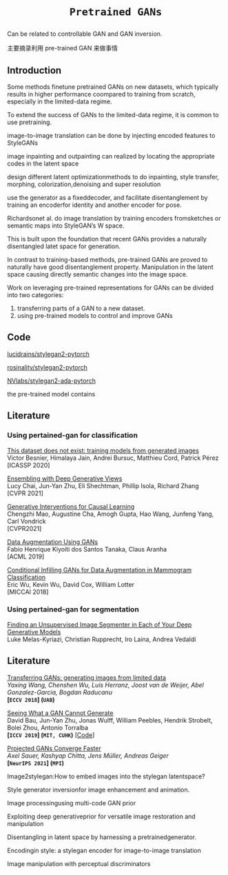 # <p align=center>`Pretrained GANs`</p>

Can be related to controllable GAN and GAN inversion.

主要摘录利用 pre-trained GAN 来做事情

## Introduction

Some methods finetune pretrained GANs on new datasets, which typically results in higher performance coompared to training from scratch, especially in the limited-data regime.

To extend the success of GANs to the limited-data regime, it is common to use pretraining.



image-to-image translation can be done by injecting encoded features to StyleGANs

image inpainting and outpainting can realized by locating the appropriate codes in the latent space



design different latent optimizationmethods to do inpainting, style transfer, morphing, colorization,denoising and super resolution



use the generator as a fixeddecoder, and facilitate disentanglement by training an encoderfor identity and another encoder for pose.



Richardsonet al. do image translation by training encoders fromsketches or semantic maps into StyleGAN’s W space.



This is built upon the foundation that recent GANs provides a naturally disentangled latet space for generation.



In contrast to training-based methods, pre-trained GANs are proved to naturally have good disentanglement property. Manipulation in the latent space causing directly semantic changes into the image space.



Work on leveraging pre-trained representations for GANs can be divided into two categories: 

1. transferring parts of a GAN to a new dataset.
2. using pre-trained models to control and improve GANs



## Code

[lucidrains/stylegan2-pytorch](lucidrains/stylegan2-pytorch)

[rosinality/stylegan2-pytorch](rosinality/stylegan2-pytorch)

[NVlabs/stylegan2-ada-pytorch](NVlabs/stylegan2-ada-pytorch)



the pre-trained model contains



## Literature



### Using pertained-gan for classification

[This dataset does not exist: training models from generated images](https://arxiv.org/pdf/1911.02888.pdf)  
Victor Besnier, Himalaya Jain, Andrei Bursuc, Matthieu Cord, Patrick Pérez  
[ICASSP 2020]

[Ensembling with Deep Generative Views](https://arxiv.org/pdf/2104.14551.pdf)  
Lucy Chai, Jun-Yan Zhu, Eli Shechtman, Phillip Isola, Richard Zhang  
[CVPR 2021]

[Generative Interventions for Causal Learning](https://arxiv.org/pdf/2012.12265.pdf)  
Chengzhi Mao, Augustine Cha, Amogh Gupta, Hao Wang, Junfeng Yang, Carl Vondrick  
[CVPR2021]

[Data Augmentation Using GANs](https://arxiv.org/pdf/1904.09135.pdf)  
Fabio Henrique Kiyoiti dos Santos Tanaka, Claus Aranha  
[ACML 2019]

[Conditional Infilling GANs for Data Augmentation in Mammogram Classification](https://arxiv.org/pdf/1807.08093.pdf)  
Eric Wu, Kevin Wu, David Cox, William Lotter  
[MICCAI 2018]





### Using pertained-gan for segmentation

[Finding an Unsupervised Image Segmenter in Each of Your Deep Generative Models](https://arxiv.org/pdf/2105.08127.pdf)  
Luke Melas-Kyriazi, Christian Rupprecht, Iro Laina, Andrea Vedaldi  







## Literature

[Transferring GANs: generating images from limited data](https://arxiv.org/pdf/1805.01677.pdf)  
*Yaxing Wang, Chenshen Wu, Luis Herranz, Joost van de Weijer, Abel Gonzalez-Garcia, Bogdan Raducanu*  
**[`ECCV 2018`] (`UAB`)**

[Seeing What a GAN Cannot Generate](https://arxiv.org/pdf/1910.11626.pdf)  
David Bau, Jun-Yan Zhu, Jonas Wulff, William Peebles, Hendrik Strobelt, Bolei Zhou, Antonio Torralba  
**[`ICCV 2019`]  (`MIT, CUHK`)**  [[Code](https://github.com/davidbau/ganseeing)]



[Projected GANs Converge Faster](https://arxiv.org/pdf/2111.01007.pdf)  
*Axel Sauer, Kashyap Chitta, Jens Müller, Andreas Geiger*  
**[`NeurIPS 2021`] (`MPI`)**





Image2stylegan:How to embed images into the stylegan latentspace?

Style generator inversionfor image enhancement and animation.

Image processingusing multi-code GAN prior

Exploiting deep generativeprior for versatile image restoration and manipulation

Disentangling in latent space by harnessing a pretrainedgenerator.

Encodingin style: a stylegan encoder for image-to-image translation

Image manipulation with perceptual discriminators
